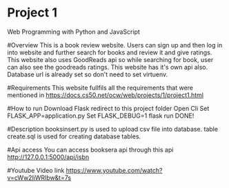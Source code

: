 # Project 1

Web Programming with Python and JavaScript 

#Overview
This is a book review website. Users can sign up and then log in into website and further search for books and review it and give ratings. This website also uses GoodReads api so while searching for book, user can also see the goodreads ratings. This website has it's own api also. Database url is already set so don't need to set virtuenv.

#Requirements
This website fullfils all the requirements that were mentioned in https://docs.cs50.net/ocw/web/projects/1/project1.html

#How to run
Download Flask
redirect to this project folder
Open Cli
Set FLASK_APP=application.py
Set FLASK_DEBUG=1
flask run
DONE!

#Description
booksinsert.py is used to upload csv file into database.
table create.sql is used for creating database tables.

#Api access
You can access booksera api through this api
http://127.0.0.1:5000/api/isbn

#Youtube Video link
https://www.youtube.com/watch?v=cWw2liWRIbw&t=7s
